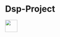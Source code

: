 # Dsp-Project
<img src="https://media.giphy.com/media/vFKqnCdLPNOKc/giphy.gif" width="40" height="40" />
